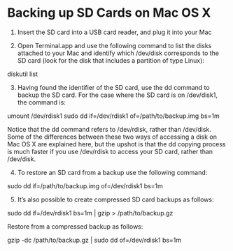 Backing up SD Cards on Mac OS X
=======

1. Insert the SD card into a USB card reader, and plug it into your Mac

2. Open Terminal.app and use the following command to list the disks attached to your Mac and identify which /dev/disk corresponds to the SD card (look for the disk that includes a partition of type Linux):

  diskutil list

3. Having found the identifier of the SD card, use the dd command to backup the SD card. For the case where the SD card is on /dev/disk1, the command is:

  umount /dev/rdisk1
  sudo dd if=/dev/rdisk1 of=/path/to/backup.img bs=1m

Notice that the dd command refers to /dev/rdisk, rather than /dev/disk. Some of the differences between these two ways of accessing a disk on Mac OS X are explained here, but the upshot is that the dd copying process is much faster if you use /dev/rdisk to access your SD card, rather than /dev/disk.

4. To restore an SD card from a backup use the following command:

  sudo dd if=/path/to/backup.img of=/dev/rdisk1 bs=1m

5. It’s also possible to create compressed SD card backups as follows:

  sudo dd if=/dev/rdisk1 bs=1m | gzip > /path/to/backup.gz

Restore from a compressed backup as follows:

  gzip -dc /path/to/backup.gz | sudo dd of=/dev/rdisk1 bs=1m
